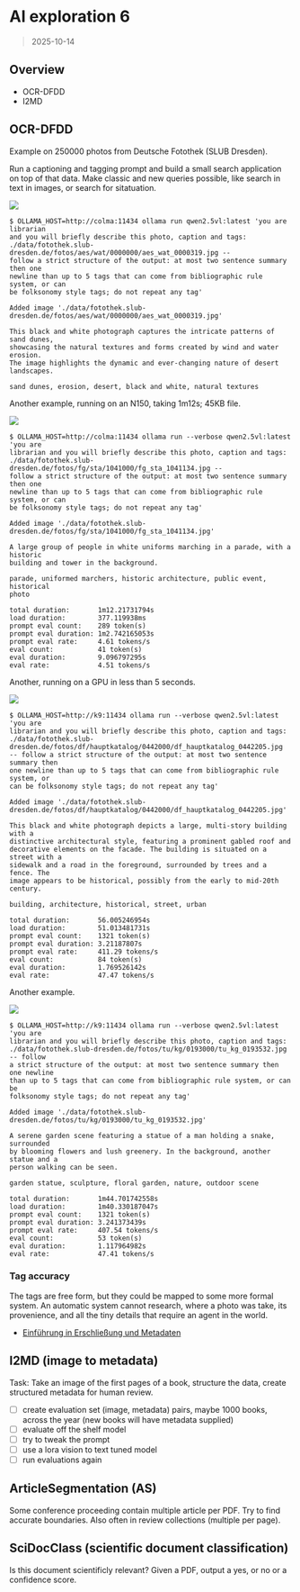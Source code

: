 # AI exploration 6

> 2025-10-14

## Overview

* OCR-DFDD
* I2MD


## OCR-DFDD

Example on 250000 photos from Deutsche Fotothek (SLUB Dresden).

Run a captioning and tagging prompt and build a small search application on top
of that data. Make classic and new queries possible, like search in text in
images, or search for sitatuation.

![](data/fotothek.slub-dresden.de/fotos/aes/wat/0000000/aes_wat_0000319.jpg)

```
$ OLLAMA_HOST=http://colma:11434 ollama run qwen2.5vl:latest 'you are librarian
and you will briefly describe this photo, caption and tags:
./data/fotothek.slub-dresden.de/fotos/aes/wat/0000000/aes_wat_0000319.jpg --
follow a strict structure of the output: at most two sentence summary then one
newline than up to 5 tags that can come from bibliographic rule system, or can
be folksonomy style tags; do not repeat any tag'

Added image './data/fotothek.slub-dresden.de/fotos/aes/wat/0000000/aes_wat_0000319.jpg'

This black and white photograph captures the intricate patterns of sand dunes,
showcasing the natural textures and forms created by wind and water erosion.
The image highlights the dynamic and ever-changing nature of desert landscapes.

sand dunes, erosion, desert, black and white, natural textures

```

Another example, running on an N150, taking 1m12s; 45KB file.

![](data/fotothek.slub-dresden.de/fotos/fg/sta/1041000/fg_sta_1041134.jpg)


```
$ OLLAMA_HOST=http://colma:11434 ollama run --verbose qwen2.5vl:latest 'you are
librarian and you will briefly describe this photo, caption and tags:
./data/fotothek.slub-dresden.de/fotos/fg/sta/1041000/fg_sta_1041134.jpg --
follow a strict structure of the output: at most two sentence summary then one
newline than up to 5 tags that can come from bibliographic rule system, or can
be folksonomy style tags; do not repeat any tag'

Added image './data/fotothek.slub-dresden.de/fotos/fg/sta/1041000/fg_sta_1041134.jpg'

A large group of people in white uniforms marching in a parade, with a historic
building and tower in the background.

parade, uniformed marchers, historic architecture, public event, historical
photo

total duration:       1m12.21731794s
load duration:        377.119938ms
prompt eval count:    289 token(s)
prompt eval duration: 1m2.742165053s
prompt eval rate:     4.61 tokens/s
eval count:           41 token(s)
eval duration:        9.096797295s
eval rate:            4.51 tokens/s
```

Another, running on a GPU in less than 5 seconds.

![](data/fotothek.slub-dresden.de/fotos/df/hauptkatalog/0442000/df_hauptkatalog_0442205.jpg)

```
$ OLLAMA_HOST=http://k9:11434 ollama run --verbose qwen2.5vl:latest 'you are
librarian and you will briefly describe this photo, caption and tags:
./data/fotothek.slub-dresden.de/fotos/df/hauptkatalog/0442000/df_hauptkatalog_0442205.jpg
-- follow a strict structure of the output: at most two sentence summary then
one newline than up to 5 tags that can come from bibliographic rule system, or
can be folksonomy style tags; do not repeat any tag'

Added image './data/fotothek.slub-dresden.de/fotos/df/hauptkatalog/0442000/df_hauptkatalog_0442205.jpg'

This black and white photograph depicts a large, multi-story building with a
distinctive architectural style, featuring a prominent gabled roof and
decorative elements on the facade. The building is situated on a street with a
sidewalk and a road in the foreground, surrounded by trees and a fence. The
image appears to be historical, possibly from the early to mid-20th century.

building, architecture, historical, street, urban

total duration:       56.005246954s
load duration:        51.013481731s
prompt eval count:    1321 token(s)
prompt eval duration: 3.21187807s
prompt eval rate:     411.29 tokens/s
eval count:           84 token(s)
eval duration:        1.769526142s
eval rate:            47.47 tokens/s
```

Another example.

![](data/fotothek.slub-dresden.de/fotos/tu/kg/0193000/tu_kg_0193532.jpg)

```
$ OLLAMA_HOST=http://k9:11434 ollama run --verbose qwen2.5vl:latest 'you are
librarian and you will briefly describe this photo, caption and tags:
./data/fotothek.slub-dresden.de/fotos/tu/kg/0193000/tu_kg_0193532.jpg -- follow
a strict structure of the output: at most two sentence summary then one newline
than up to 5 tags that can come from bibliographic rule system, or can be
folksonomy style tags; do not repeat any tag'

Added image './data/fotothek.slub-dresden.de/fotos/tu/kg/0193000/tu_kg_0193532.jpg'

A serene garden scene featuring a statue of a man holding a snake, surrounded
by blooming flowers and lush greenery. In the background, another statue and a
person walking can be seen.

garden statue, sculpture, floral garden, nature, outdoor scene

total duration:       1m44.701742558s
load duration:        1m40.330187047s
prompt eval count:    1321 token(s)
prompt eval duration: 3.241373439s
prompt eval rate:     407.54 tokens/s
eval count:           53 token(s)
eval duration:        1.117964982s
eval rate:            47.41 tokens/s
```



### Tag accuracy

The tags are free form, but they could be mapped to some more formal system. An
automatic system cannot research, where a photo was take, its provenience, and
all the tiny details that require an agent in the world.

* [Einführung in Erschließung und Metadaten](https://www.germanistik.uni-wuerzburg.de/fileadmin/_migrated/content_uploads/Skript-Erschliessung_und_Metadaten.pdf)

## I2MD (image to metadata)

Task: Take an image of the first pages of a book, structure the data, create structured metadata for human review.

* [ ] create evaluation set (image, metadata) pairs, maybe 1000 books, across the year (new books will have metadata supplied)
* [ ] evaluate off the shelf model
* [ ] try to tweak the prompt
* [ ] use a lora vision to text tuned model
* [ ] run evaluations again

## ArticleSegmentation (AS)

Some conference proceeding contain multiple article per PDF. Try to find
accurate boundaries. Also often in review collections (multiple per page).

## SciDocClass (scientific document classification)

Is this document scientificly relevant? Given a PDF, output a yes, or no or a
confidence score.

